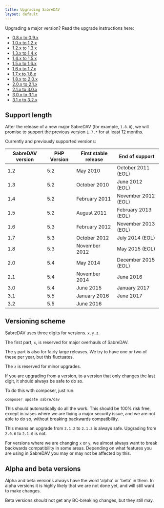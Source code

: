 ```yaml
---
title: Upgrading SabreDAV
layout: default
---
```


Upgrading a major version? Read the upgrade instructions here:

* [0.8.x to 0.9.x](/dav/upgrade/0.8-to-0.9)
* [1.0.x to 1.2.x](/dav/upgrade/1.0-to-1.2)
* [1.2.x to 1.3.x](/dav/upgrade/1.2-to-1.3)
* [1.3.x to 1.4.x](/dav/upgrade/1.3-to-1.4)
* [1.4.x to 1.5.x](/dav/upgrade/1.4-to-1.5)
* [1.5.x to 1.6.x](/dav/upgrade/1.5-to-1.6)
* [1.6.x to 1.7.x](/dav/upgrade/1.6-to-1.7)
* [1.7.x to 1.8.x](/dav/upgrade/1.7-to-1.8)
* [1.8.x to 2.0.x](/dav/upgrade/1.8-to-2.0)
* [2.0.x to 2.1.x](/dav/upgrade/2.0-to-2.1)
* [2.1.x to 3.0.x](/dav/upgrade/2.1-to-3.0)
* [3.0.x to 3.1.x](/dav/upgrade/3.0-to-3.1)
* [3.1.x to 3.2.x](/dav/upgrade/3.1-to-3.2)

Support length
--------------

After the release of a new major SabreDAV (for example, `1.8.0`), we will
promise to support the previous version `1.7.*` for at least 12 months.

Currently and previously supported versions:

| SabreDAV version | PHP Version | First stable release | End of support      |
| ---------------- | ----------- | -------------------- | ------------------- |
| 1.2              | 5.2         | May 2010             | October 2011 (EOL)  |
| 1.3              | 5.2         | October 2010         | June 2012 (EOL)     |
| 1.4              | 5.2         | February 2011        | November 2012 (EOL) |
| 1.5              | 5.2         | August 2011          | February 2013 (EOL) |
| 1.6              | 5.3         | February 2012        | November 2013 (EOL) |
| 1.7              | 5.3         | October 2012         | July 2014 (EOL)     |
| 1.8              | 5.3         | November 2012        | May 2015 (EOL)      |
| 2.0              | 5.4         | May 2014             | December 2015 (EOL) |
| 2.1              | 5.4         | November 2014        | June 2016           |
| 3.0              | 5.4         | June 2015            | January 2017        |
| 3.1              | 5.5         | January 2016         | June 2017           |
| 3.2              | 5.5         | June 2016            |                     |

Versioning scheme
-----------------

SabreDAV uses three digits for versions. `x.y.z`.

The first part, `x`, is reserved for major overhauls of SabreDAV.

The `y` part is also for fairly large releases. We try to have one or two of
these per year, but this fluctuates.

The `z` is reserved for minor upgrades.

If you are upgrading from a version, to a version that only changes the last
digit, it should always be safe to do so.

To do this with composer, just run:

    composer update sabre/dav

This should automatically do all the work. This should be 100% risk free,
except in cases where we are fixing a major security issue, and we are not
able to do so, without breaking backwards compatibility.

This means an upgrade from `2.1.2` to `2.1.3` is always safe. Upgrading from
`2.0.6` to `2.1.0` is not.

For versions where we are changing `x` or `y`, we almost always want to break
backwards compatibility in some areas. Depending on what features you are
using in SabreDAV you may or may not be affected by this.

Alpha and beta versions
-----------------------

Alpha and beta versions always have the word 'alpha' or 'beta' in them. In
alpha versions it is highly likely that we are not done yet, and will still
want to make changes.

Beta versions _should_ not get any BC-breaking changes, but they still may.

